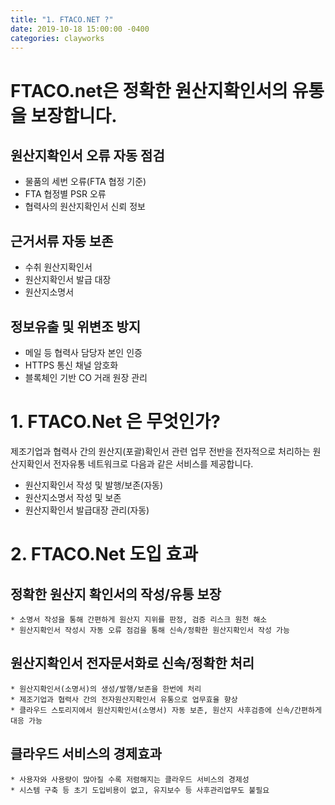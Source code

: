 ```yaml
---
title: "1. FTACO.NET ?"
date: 2019-10-18 15:00:00 -0400
categories: clayworks 
---
```



# FTACO.net은 정확한 원산지확인서의 유통을 보장합니다.
 
## 원산지확인서 오류 자동 점검
* 물품의 세번 오류(FTA 협정 기준)
* FTA 협정별 PSR 오류 
* 협력사의 원산지확인서 신뢰 정보

## 근거서류 자동 보존  
* 수취 원산지확인서
* 원산지확인서 발급 대장
* 원산지소명서

## 정보유출 및 위변조 방지
* 메일 등 협력사 담당자 본인 인증
* HTTPS 통신 채널 암호화
* 블록체인 기반 CO 거래 원장 관리

 

# 1. FTACO.Net 은 무엇인가?
   제조기업과 협력사 간의 원산지(포괄)확인서 관련 업무 전반을 전자적으로 처리하는 원산지확인서 전자유통 네트워크로 다음과 같은 서비스를 제공합니다.
* 원산지확인서 작성 및 발행/보존(자동)
* 원산지소명서 작성 및 보존 
* 원산지확인서 발급대장 관리(자동)

# 2. FTACO.Net 도입 효과  

## 정확한 원산지 확인서의 작성/유통 보장
    * 소명서 작성을 통해 간편하게 원산지 지위를 판정, 검증 리스크 원천 해소
    * 원산지확인서 작성시 자동 오류 점검을 통해 신속/정확한 원산지확인서 작성 가능
    
## 원산지확인서 전자문서화로 신속/정확한 처리
    * 원산지확인서(소명서)의 생성/발행/보존을 한번에 처리 
    * 제조기업과 협력사 간의 전자원산지확인서 유통으로 업무효율 향상
    * 클라우드 스토리지에서 원산지확인서(소명서) 자동 보존, 원산지 사후검증에 신속/간편하게 대응 가능
    
## 클라우드 서비스의 경제효과
    * 사용자와 사용량이 많아질 수록 저렴해지는 클라우드 서비스의 경제성
    * 시스템 구축 등 초기 도입비용이 없고, 유지보수 등 사후관리업무도 불필요 
